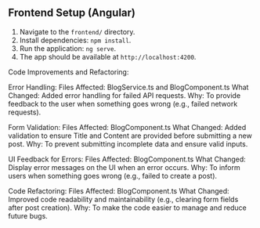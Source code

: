 ## Frontend Setup (Angular)

1. Navigate to the `frontend/` directory.
2. Install dependencies: `npm install`.
3. Run the application: `ng serve`.
4. The app should be available at `http://localhost:4200`.

Code Improvements and Refactoring:

Error Handling:
Files Affected: BlogService.ts and BlogComponent.ts
What Changed: Added error handling for failed API requests.
Why: To provide feedback to the user when something goes wrong (e.g., failed network requests).

Form Validation:
Files Affected: BlogComponent.ts
What Changed: Added validation to ensure Title and Content are provided before submitting a new post.
Why: To prevent submitting incomplete data and ensure valid inputs.

UI Feedback for Errors:
Files Affected: BlogComponent.ts
What Changed: Display error messages on the UI when an error occurs.
Why: To inform users when something goes wrong (e.g., failed to create a post).

Code Refactoring:
Files Affected: BlogComponent.ts
What Changed: Improved code readability and maintainability (e.g., clearing form fields after post creation).
Why: To make the code easier to manage and reduce future bugs.


